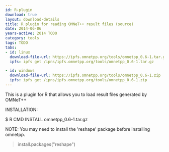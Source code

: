 ```yaml
---
id: R-plugin
download: true
layout: download-details
title: R plugin for reading OMNeT++ result files (source)
date: 2014-06-06
years-active: 2014 TODO
category: tools
tags: TODO
tabs:
- id: linux
  download-file-url: https://ipfs.omnetpp.org/tools/omnetpp_0.6-1.tar.gz
  ipfs: ipfs get /ipns/ipfs.omnetpp.org/tools/omnetpp_0.6-1.tar.gz

- id: windows
  download-file-url: https://ipfs.omnetpp.org/tools/omnetpp_0.6-1.zip
  ipfs: ipfs get /ipns/ipfs.omnetpp.org/tools/omnetpp_0.6-1.zip
---
```


This is a plugin for R that allows you to load result files generated by OMNeT++

INSTALLATION:

  $ R CMD INSTALL omnetpp_0.6-1.tar.gz

NOTE: You may need to install the 'reshape' package before installing omnetpp.

  > install.packages("reshape")

